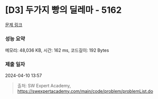 # [D3] 두가지 빵의 딜레마 - 5162 

[문제 링크](https://swexpertacademy.com/main/code/problem/problemDetail.do?contestProbId=AWTaTDua3OoDFAVT) 

### 성능 요약

메모리: 48,036 KB, 시간: 162 ms, 코드길이: 192 Bytes

### 제출 일자

2024-04-10 13:57



> 출처: SW Expert Academy, https://swexpertacademy.com/main/code/problem/problemList.do